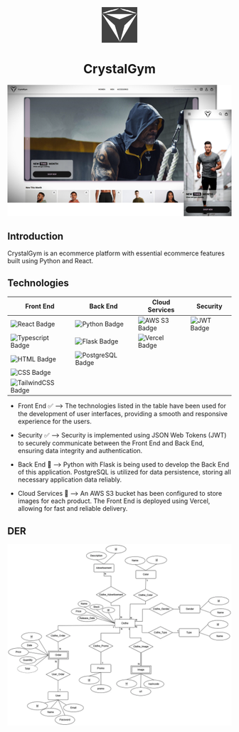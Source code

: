 <p align="center">
  <picture>
    <source media="(prefers-color-scheme: dark)" srcset="https://raw.githubusercontent.com/SimonDiLeoGIT/crystalgym-ecommerce/main/client/public/CrystalGymLogoDark.png">
    <source media="(prefers-color-scheme: light)" srcset="https://raw.githubusercontent.com/SimonDiLeoGIT/crystalgym-ecommerce/main/client/public/CrystalGymLogo.png">
    <img alt="CrystalGym Logo." src="https://raw.githubusercontent.com/SimonDiLeoGIT/crystalgym-ecommerce/main/client/public/CrystalGymLogoDark.png" width="80px" height="80px">
  </picture>
  <h1 align="center">CrystalGym</h1>
</p>

<picture>
  <img alt="CrystalGym Mockup" src="https://raw.githubusercontent.com/SimonDiLeoGIT/crystalgym/refs/heads/main/client/src/assets/Mockup.png">
</picture>

## Introduction
CrystalGym is an ecommerce platform with essential ecommerce features built using Python and React.

## Technologies

|Front End|Back End|Cloud Services|Security
| --- | --- | --- | --- |
| <img alt="React Badge" src="https://img.shields.io/badge/React-20232A?style=for-the-badge&logo=react&logoColor=61DAFB"> | <img alt="Python Badge" src="https://img.shields.io/badge/Python-14354C?style=for-the-badge&logo=python&logoColor=white"> | <img alt="AWS S3 Badge" src="https://img.shields.io/badge/AWS_S3-232F3E?style=for-the-badge&logo=amazon-aws&logoColor=white"> | <img alt="JWT Badge" src="https://img.shields.io/badge/json%20web%20tokens-323330?style=for-the-badge&logo=json-web-tokens&logoColor=pink"> |
| <img alt="Typescript Badge" src="https://img.shields.io/badge/TypeScript-007ACC?style=for-the-badge&logo=typescript&logoColor=white"> | <img alt="Flask Badge" src="https://img.shields.io/badge/Flask-000000?style=for-the-badge&logo=flask&logoColor=white"> | <img alt="Vercel Badge" src="https://img.shields.io/badge/Vercel-000000?style=for-the-badge&logo=vercel&logoColor=white"> |
| <img alt="HTML Badge" src="https://img.shields.io/badge/HTML5-E34F26?style=for-the-badge&logo=html5&logoColor=white"> | <img alt="PostgreSQL Badge" src="https://img.shields.io/badge/PostgreSQL-316192?style=for-the-badge&logo=postgresql&logoColor=white"> |
| <img alt="CSS Badge" src="https://img.shields.io/badge/CSS3-1572B6?style=for-the-badge&logo=css3&logoColor=white"> |
| <img alt="TailwindCSS Badge" src="https://img.shields.io/badge/Tailwind_CSS-38B2AC?style=for-the-badge&logo=tailwind-css&logoColor=white"> |

- Front End ✅ –> The technologies listed in the table have been used for the development of user interfaces, providing a smooth and responsive experience for the users.

- Security ✅ –> Security is implemented using JSON Web Tokens (JWT) to securely communicate between the Front End and Back End, ensuring data integrity and authentication.

- Back End 🚧 –> Python with Flask is being used to develop the Back End of this application. PostgreSQL is utilized for data persistence, storing all necessary application data reliably.

- Cloud Services 🚧 –> An AWS S3 bucket has been configured to store images for each product. The Front End is deployed using Vercel, allowing for fast and reliable delivery.

## DER
<picture>
  <img alt="CrystalGym DataBase DER" src="https://raw.githubusercontent.com/SimonDiLeoGIT/crystalgym/refs/heads/main/backend/CrystalGym-DER.webp" >
</picture>

